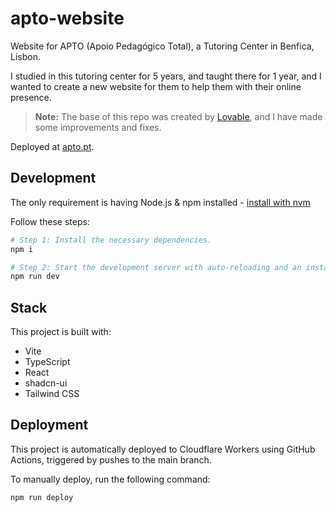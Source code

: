 # apto-website

Website for APTO (Apoio Pedagógico Total), a Tutoring Center in Benfica, Lisbon.

I studied in this tutoring center for 5 years, and taught there for 1 year, and I wanted to create a new website for them to help them with their online presence.

> **Note:** The base of this repo was created by [Lovable](https://lovable.dev/), and I have made some improvements and fixes.

Deployed at [apto.pt](https://apto.pt).

## Development

The only requirement is having Node.js & npm installed - [install with nvm](https://github.com/nvm-sh/nvm#installing-and-updating)

Follow these steps:

```sh
# Step 1: Install the necessary dependencies.
npm i

# Step 2: Start the development server with auto-reloading and an instant preview.
npm run dev
```

## Stack

This project is built with:

- Vite
- TypeScript
- React
- shadcn-ui
- Tailwind CSS

## Deployment

This project is automatically deployed to Cloudflare Workers using GitHub Actions, triggered by pushes to the main branch.

To manually deploy, run the following command:

```sh
npm run deploy
```
